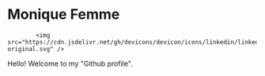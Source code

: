 # Monique Femme

            <img src="https://cdn.jsdelivr.net/gh/devicons/devicon/icons/linkedin/linkedin-original.svg" />
          

Hello! Welcome to my "Github profile".

